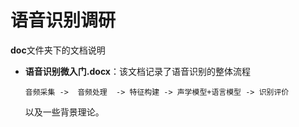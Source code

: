 # 语音识别调研

**doc**文件夹下的文档说明

- **语音识别微入门.docx**：该文档记录了语音识别的整体流程

  `音频采集 ->  音频处理  -> 特征构建 -> 声学模型+语言模型 -> 识别评价`

  以及一些背景理论。

